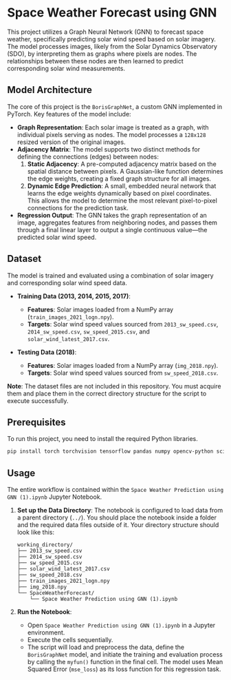 # Space Weather Forecast using GNN

This project utilizes a Graph Neural Network (GNN) to forecast space weather, specifically predicting solar wind speed based on solar imagery. The model processes images, likely from the Solar Dynamics Observatory (SDO), by interpreting them as graphs where pixels are nodes. The relationships between these nodes are then learned to predict corresponding solar wind measurements.

## Model Architecture

The core of this project is the `BorisGraphNet`, a custom GNN implemented in PyTorch. Key features of the model include:

*   **Graph Representation**: Each solar image is treated as a graph, with individual pixels serving as nodes. The model processes a `128x128` resized version of the original images.
*   **Adjacency Matrix**: The model supports two distinct methods for defining the connections (edges) between nodes:
    1.  **Static Adjacency**: A pre-computed adjacency matrix based on the spatial distance between pixels. A Gaussian-like function determines the edge weights, creating a fixed graph structure for all images.
    2.  **Dynamic Edge Prediction**: A small, embedded neural network that learns the edge weights dynamically based on pixel coordinates. This allows the model to determine the most relevant pixel-to-pixel connections for the prediction task.
*   **Regression Output**: The GNN takes the graph representation of an image, aggregates features from neighboring nodes, and passes them through a final linear layer to output a single continuous value—the predicted solar wind speed.

## Dataset

The model is trained and evaluated using a combination of solar imagery and corresponding solar wind speed data.

*   **Training Data (2013, 2014, 2015, 2017)**:
    *   **Features**: Solar images loaded from a NumPy array (`train_images_2021_logn.npy`).
    *   **Targets**: Solar wind speed values sourced from `2013_sw_speed.csv`, `2014_sw_speed.csv`, `sw_speed_2015.csv`, and `solar_wind_latest_2017.csv`.

*   **Testing Data (2018)**:
    *   **Features**: Solar images loaded from a NumPy array (`img_2018.npy`).
    *   **Targets**: Solar wind speed values sourced from `sw_speed_2018.csv`.

**Note**: The dataset files are not included in this repository. You must acquire them and place them in the correct directory structure for the script to execute successfully.

## Prerequisites

To run this project, you need to install the required Python libraries.

```bash
pip install torch torchvision tensorflow pandas numpy opencv-python scikit-learn matplotlib
```

## Usage

The entire workflow is contained within the `Space Weather Prediction using GNN (1).ipynb` Jupyter Notebook.

1.  **Set up the Data Directory**:
    The notebook is configured to load data from a parent directory (`../`). You should place the notebook inside a folder and the required data files outside of it. Your directory structure should look like this:

    ```
    working_directory/
    ├── 2013_sw_speed.csv
    ├── 2014_sw_speed.csv
    ├── sw_speed_2015.csv
    ├── solar_wind_latest_2017.csv
    ├── sw_speed_2018.csv
    ├── train_images_2021_logn.npy
    ├── img_2018.npy
    └── SpaceWeatherForecast/
        └── Space Weather Prediction using GNN (1).ipynb
    ```

2.  **Run the Notebook**:
    *   Open `Space Weather Prediction using GNN (1).ipynb` in a Jupyter environment.
    *   Execute the cells sequentially.
    *   The script will load and preprocess the data, define the `BorisGraphNet` model, and initiate the training and evaluation process by calling the `myfun()` function in the final cell. The model uses Mean Squared Error (`mse_loss`) as its loss function for this regression task.
